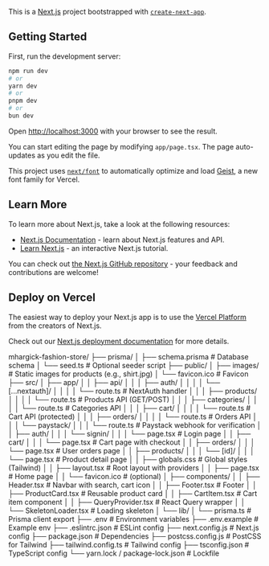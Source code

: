 This is a [Next.js](https://nextjs.org) project bootstrapped with [`create-next-app`](https://nextjs.org/docs/app/api-reference/cli/create-next-app).

## Getting Started

First, run the development server:

```bash
npm run dev
# or
yarn dev
# or
pnpm dev
# or
bun dev
```

Open [http://localhost:3000](http://localhost:3000) with your browser to see the result.

You can start editing the page by modifying `app/page.tsx`. The page auto-updates as you edit the file.

This project uses [`next/font`](https://nextjs.org/docs/app/building-your-application/optimizing/fonts) to automatically optimize and load [Geist](https://vercel.com/font), a new font family for Vercel.

## Learn More

To learn more about Next.js, take a look at the following resources:

- [Next.js Documentation](https://nextjs.org/docs) - learn about Next.js features and API.
- [Learn Next.js](https://nextjs.org/learn) - an interactive Next.js tutorial.

You can check out [the Next.js GitHub repository](https://github.com/vercel/next.js) - your feedback and contributions are welcome!

## Deploy on Vercel

The easiest way to deploy your Next.js app is to use the [Vercel Platform](https://vercel.com/new?utm_medium=default-template&filter=next.js&utm_source=create-next-app&utm_campaign=create-next-app-readme) from the creators of Next.js.

Check out our [Next.js deployment documentation](https://nextjs.org/docs/app/building-your-application/deploying) for more details.


mhargick-fashion-store/
├── prisma/
│   ├── schema.prisma          # Database schema
│   └── seed.ts                # Optional seeder script
├── public/
│   ├── images/                # Static images for products (e.g., shirt.jpg)
│   └── favicon.ico            # Favicon
├── src/
│   ├── app/
│   │   ├── api/
│   │   │   ├── auth/
│   │   │   │   └── [...nextauth]/
│   │   │   │       └── route.ts  # NextAuth handler
│   │   │   ├── products/
│   │   │   │   └── route.ts   # Products API (GET/POST)
│   │   │   ├── categories/
│   │   │   │   └── route.ts   # Categories API
│   │   │   ├── cart/
│   │   │   │   └── route.ts   # Cart API (protected)
│   │   │   ├── orders/
│   │   │   │   └── route.ts   # Orders API
│   │   │   └── paystack/
│   │   │       └── route.ts   # Paystack webhook for verification
│   │   ├── auth/
│   │   │   └── signin/
│   │   │       └── page.tsx   # Login page
│   │   ├── cart/
│   │   │   └── page.tsx       # Cart page with checkout
│   │   ├── orders/
│   │   │   └── page.tsx       # User orders page
│   │   ├── products/
│   │   │   └── [id]/
│   │   │       └── page.tsx   # Product detail page
│   │   ├── globals.css        # Global styles (Tailwind)
│   │   ├── layout.tsx         # Root layout with providers
│   │   ├── page.tsx           # Home page
│   │   └── favicon.ico        # (optional)
│   ├── components/
│   │   ├── Header.tsx         # Navbar with search, cart icon
│   │   ├── Footer.tsx         # Footer
│   │   ├── ProductCard.tsx    # Reusable product card
│   │   ├── CartItem.tsx       # Cart item component
│   │   ├── QueryProvider.tsx  # React Query wrapper
│   │   └── SkeletonLoader.tsx # Loading skeleton
│   └── lib/
│       └── prisma.ts          # Prisma client export
├── .env                       # Environment variables
├── .env.example               # Example env
├── .eslintrc.json             # ESLint config
├── next.config.js             # Next.js config
├── package.json               # Dependencies
├── postcss.config.js          # PostCSS for Tailwind
├── tailwind.config.ts         # Tailwind config
├── tsconfig.json              # TypeScript config
└── yarn.lock / package-lock.json  # Lockfile
